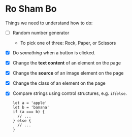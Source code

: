 # Ro Sham Bo

Things we need to understand how to do:

- [ ] Random number generator
  - To pick one of three: Rock, Paper, or Scissors
- [x] Do _something_ when a button is clicked.
- [x] Change the **text content** of an element on the page
- [x] Change the **source** of an image element on the page
- [x] Change the class of an element on the page
- [x] Compare strings using control structures, e.g. `if`/`else`.

  ```
  let a = 'apple'
  let b = 'banana'
  if (a === b) {
    // ...
  } else {
    // ...
  }
  ```
